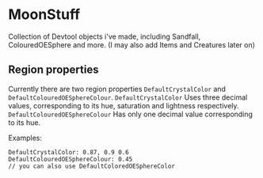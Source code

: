 # MoonStuff

Collection of Devtool objects i've made, including Sandfall, ColouredOESphere and more. (I may also add Items and Creatures later on)

## Region properties

Currently there are two region properties `DefaultCrystalColor` and `DefaultColouredOESphereColour`.
`DefaultCrystalColor` Uses three decimal values, corresponding to its hue, saturation and lightness respectively.
`DefaultColouredOESphereColour` Has only one decimal value corresponding to its hue.

Examples:
```
DefaultCrystalColor: 0.87, 0.9 0.6
DefaultColouredOESphereColour: 0.45
// you can also use DefaultColoredOESphereColor
```
